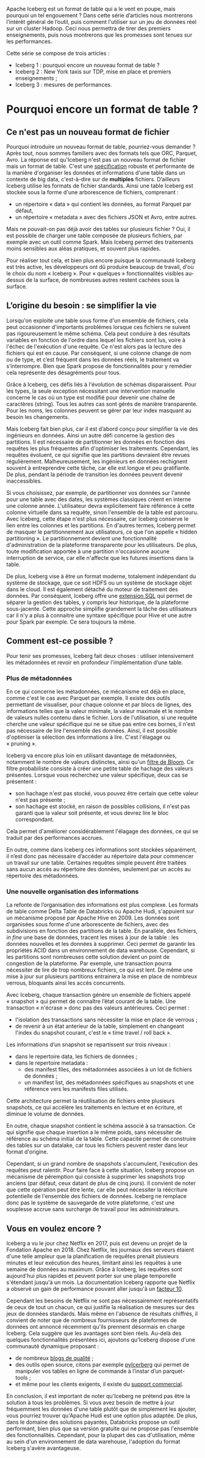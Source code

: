 Apache Iceberg est un format de table qui a le vent en poupe, mais pourquoi un tel engouement ? Dans cette série d’articles nous montrerons l’intérêt général de l’outil, puis comment l'utiliser sur un jeu de données réel sur un cluster Hadoop. Ceci nous permettra de tirer des premiers enseignements, puis nous montrerons que les promesses sont tenues sur les performances.

Cette série se compose de trois articles :

* Iceberg 1 : pourquoi encore un nouveau format de table ? 
* Iceberg 2 : New York taxis sur TDP, mise en place et premiers enseignements ;
* Iceberg 3 : mesures de performances.

# Pourquoi encore un format de table ?

## Ce n'est pas un nouveau format de fichier

Pourquoi introduire un nouveau format de table, pourriez-vous demander ? Après tout, nous sommes familiers avec des formats tels que ORC, Parquet, Avro. La réponse est qu'Iceberg n'est pas un nouveau format de fichier mais un format de table. C'est une [spécification](https://iceberg.apache.org/spec/) robuste et performante de la manière d'organiser les données et informations d'une table dans un contexte de big data, c'est-à-dire sur de **multiples** fichiers.  D’ailleurs Iceberg utilise les formats de fichier standards. Ainsi une table Iceberg est stockée sous la forme d'une arborescence de fichiers, comprenant :

* un répertoire « data » qui contient les données, au format Parquet par défaut,
* un répertoire « metadata » avec des fichiers JSON et Avro, entre autres.

Mais ne pouvait-on pas déjà avoir des tables sur plusieurs fichier ? Oui, il est possible de charger une table composée de plusieurs fichiers, par exemple avec un outil comme Spark. Mais Iceberg permet des traitements moins sensibles aux aléas pratiques, et souvent plus rapides. 

Pour réaliser tout cela, et bien plus encore puisque la communauté Iceberg est très active, les développeurs ont dû produire beaucoup de travail, d'où le choix du nom « Iceberg ». Pour « quelques » fonctionnalités visibles au-dessus de la surface, de nombreuses autres restent cachées sous la surface.


## L’origine du besoin : se simplifier la vie

Lorsqu'on exploite une table sous forme d'un ensemble de fichiers, cela peut occasionner d'importants problèmes lorsque ces fichiers ne suivent pas rigoureusement le même schéma. Cela peut conduire à des résultats variables en fonction de l'ordre dans lequel les fichiers sont lus, voire à l'échec de l'exécution d'une requête. Ce n'est alors pas la lecture des fichiers qui est en cause. Par conséquent, si une colonne change de nom ou de type, et c’est fréquent dans les données réels, le traitement va s’interrompre. Bien que Spark propose de fonctionnalités pour y remédier cela représente des désagréments pour tous. 

Grâce à Iceberg, ces défis liés à l'évolution de schémas disparaissent. Pour les types, la seule exception nécessitant une intervention manuelle concerne le cas où un type est modifié pour devenir une chaîne de caractères (string). Tous les autres cas sont gérés de manière transparente. Pour les noms, les colonnes peuvent se gérer par leur index masquant au besoin les changements.  

Mais Iceberg fait bien plus, car il est d’abord conçu pour simplifier la vie des ingénieurs en données. Ainsi un autre défi concerne la gestion des partitions. Il est nécessaire de partitionner les données en fonction des requêtes les plus fréquentes afin d'optimiser les traitements. Cependant, les requêtes évoluent, ce qui signifie que les partitions devraient être revues régulièrement. Malheureusement, les ingénieurs en données rechignent souvent à entreprendre cette tâche, car elle est longue et peu gratifiante. De plus, pendant la période de transition les données peuvent devenir inaccessibles. 

Si vous choisissez, par exemple, de partitionner vos données sur l'année pour une table avec des dates, les systèmes classiques créent en interne une colonne année. L'utilisateur devra explicitement faire référence à cette colonne virtuelle dans sa requête, sinon l'ensemble de la table est parcouru. 
Avec Iceberg, cette étape n'est plus nécessaire, car Iceberg conserve le lien entre les colonnes et les partitions. En d'autres termes, Iceberg permet de masquer le partitionnement aux utilisateurs, ce que l'on appelle « hidden partitioning ». Le partitionnement devient une fonctionnalité d'administration de la plateforme transparente pour les utilisateurs. De plus, toute modification apportée à une partition n'occasionne aucune interruption de service, car elle n'affecte que les futures insertions dans la table.

De plus, Iceberg vise à être un format moderne, totalement indépendant du système de stockage, que ce soit HDFS ou un système de stockage objet dans le cloud. Il est également détaché du moteur de traitement des données. Par conséquent, Iceberg offre une [extension SQL](https://www.dremio.com/resources/webinars/deep-dive-into-iceberg-sql-extensions/) qui permet de séparer la gestion des tables, y compris leur historique, de la plateforme sous-jacente. Cette approche simplifie grandement la tâche des utilisateurs car il n'y a plus à connaitre une syntaxe spécifique pour Hive et une autre pour Spark par exemple. Ce sera toujours la même.

## Comment est-ce possible ?

Pour tenir ses promesses, Iceberg fait deux choses : utiliser intensivement les métadonnées et revoir en profondeur l’implémentation d’une table.

### Plus de métadonnées

En ce qui concerne les métadonnées, ce mécanisme est déjà en place, comme c'est le cas avec Parquet par exemple. Il existe des outils permettant de visualiser, pour chaque colonne et par blocs de lignes, des informations telles que la valeur minimale, la valeur maximale et le nombre de valeurs nulles contenu dans le fichier. Lors de l'utilisation, si une requête cherche une valeur spécifique qui ne se situe pas entre ces bornes, il n'est pas nécessaire de lire l'ensemble des données. Ainsi, il est possible d'optimiser la sélection des informations à lire. C'est l'élagage ou « pruning ».

Iceberg va encore plus loin en utilisant davantage de métadonnées, notamment le nombre de valeurs distinctes, ainsi qu'un [filtre de Bloom](https://fr.wikipedia.org/wiki/Filtre_de_Bloom). Ce filtre probabiliste consiste à créer une petite table de hachage des valeurs présentes. Lorsque vous recherchez une valeur spécifique, deux cas se présentent :

* son hachage n'est pas stocké, vous pouvez être certain que cette valeur n'est pas présente ;
* son hachage est stocké, en raison de possibles collisions, il n'est pas garanti que la valeur soit présente, et vous devrez lire le bloc correspondant.

Cela permet d'améliorer considérablement l'élagage des données, ce qui se traduit par des performances accrues.

En outre, comme dans Iceberg ces informations sont stockées séparément, il n’est donc pas nécessaire d’accéder au répertoire data pour commencer un travail sur une table. Certaines requêtes simple peuvent être traitées sans aucun accès au répertoire des données, seulement par un accès au répertoire des métadonnées. 

### Une nouvelle organisation des informations

La refonte de l’organisation des informations est plus complexe. Les formats de table comme Delta Table de Databricks ou Apache Hudi, s'appuient sur un mécanisme proposé par Apache Hive en 2009. Les données sont organisées sous forme d'une arborescente de fichiers, avec des subdivisions en fonction des partitions de la table. En parallèle, des fichiers, _in fine_ une base de données, tracent les mises à jour de la table : les données nouvelles et les données à supprimer. Ceci permet de garantir les propriétés ACID dans un environnement de data warehouse. Cependant, si les partitions sont nombreuses cette solution devient un point de congestion de la plateforme. Par exemple, une transaction pourra nécessiter de lire de trop nombreux fichiers, ce qui est lent. De même une mise à jour sur plusieurs partitions entrainera la mise en place de nombreux verrous, bloquants ainsi les accès concurrents.

Avec Iceberg, chaque transaction génère un ensemble de fichiers appelé « snapshot » qui permet de connaître l’état courant de la table. Une transaction « n'écrase » donc pas des valeurs antérieures. Ceci permet : 

* l'isolation des transactions sans nécessiter la mise en place de verrous ; 
* de revenir à un état anterieur de la table, simplement en changeant l'index du snapshot courant, c'est le « time travel / roll back ».

Les informations d’un snapshot se repartissent sur trois niveaux :

* dans le repertoire data, les fichiers de données ;
* dans le repertoire metadata :
  * des manifest files, des métadonnées associées à un lot de fichiers de données ; 
  * un manifest list, des métadonnées spécifiques au snapshots et une référence vers les manifests files utilisés.

Cette architecture permet la réutilisation de fichiers entre plusieurs snapshots, ce qui accélère les traitements en lecture et en écriture, et diminue le volume de données.

En outre, chaque snapshot contient le schéma associé à sa transaction. Ce qui signifie que chaque insertion a le même poids, sans nécessiter de référence au schéma initial de la table. Cette capacité permet de construire des tables sur un datalake, car tous les fichiers peuvent rester dans leur format d'origine.

Cependant, si un grand nombre de snapshots s'accumulent, l'exécution des requêtes peut ralentir. Pour faire face à cette situation, Iceberg propose un mécanisme de péremption qui consiste à supprimer les snapshots trop anciens (par défaut, ceux datant de plus de cinq jours). Il convient de noter que cette opération peut être lente, car elle peut nécessiter la réécriture potentielle de l'ensemble des fichiers de données. Iceberg ne remplace donc pas le système de sauvegarde de votre plateforme, c'est une souplesse accrue sans surcharge de travail pour les administrateurs.

## Vous en voulez encore ?

Iceberg a vu le jour chez Netflix en 2017, puis est devenu un projet de la Fondation Apache en 2018. Chez Netflix, les journaux des serveurs étaient d'une telle ampleur que la planification de requêtes prenait plusieurs minutes et leur exécution des heures, limitant ainsi les requêtes à une semaine de données au maximum. Grâce à Iceberg, les requêtes sont aujourd'hui plus rapides et peuvent porter sur une plage temporelle s'étendant jusqu'à un mois. La documentation Iceberg rapporte que Netflix a observé un gain de performance pouvant aller jusqu'à un [facteur 10]( https://conferences.oreilly.com/strata/strata-ny-2018/cdn.oreillystatic.com/en/assets/1/event/278/Introducing%20Iceberg_%20Tables%20designed%20for%20object%20stores%20Presentation.pdf). 

Cependant les besoins de Netflix ne sont pas nécessairement représentatifs de ceux de tout un chacun, ce qui justifie la réalisation de mesures sur des jeux de données standards. Mais même en l'absence de résultats chiffrés, il convient de noter que de nombreux fournisseurs de plateformes de données ont annoncé récemment qu'ils prennent désormais en charge Iceberg. Cela suggère que les avantages sont bien réels. Au-delà des quelques fonctionnalités présentées ici, ajoutons qu'Iceberg dispose d'une communauté dynamique proposant :

* de nombreux [blogs de qualité](https://iceberg.apache.org/blogs/) ;
* des outils open source, citons par exemple [pyIcerberg](https://py.iceberg.apache.org/) qui permet de manipuler vos tables en ligne de commande à l’instar d’un parquet-tools ;
* et même pour les clients exigents, il existe du [support commercial](https://iceberg.apache.org/vendors/). 

En conclusion, il est important de noter qu'Iceberg ne prétend pas être la solution à tous les problèmes. Si vous avez besoin de mettre à jour fréquemment les données d'une table plutôt que de simplement les ajouter, vous pourriez trouver qu'Apache Hudi est une option plus adaptée. De plus, dans le domaine des solutions payantes, Databricks propose un outil performant, bien plus que sa version gratuite qui ne propose pas l'ensemble des fonctionnalités. Cependant, pour la plupart des cas d'utilisation, même au sein d'un environnement de data warehouse, l'adoption du format Iceberg s'avère avantageuse.
